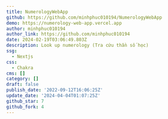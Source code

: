 ```yaml
---
title: NumerologyWebApp
github: https://github.com/minhphuc010194/NumerologyWebApp
demo: https://numerology-web-app.vercel.app
author: minhphuc010194
author_link: https://github.com/minhphuc010194
date: 2024-02-19T03:06:49.803Z
description: Look up numerology (Tra cứu thần số học)
ssg:
  - Nextjs
css:
  - Chakra
cms: []
category: []
draft: false
publish_date: '2022-09-12T16:06:25Z'
update_date: '2024-04-04T01:07:25Z'
github_star: 7
github_fork: 4
---
```

